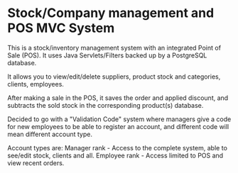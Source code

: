 # Stock/Company management and POS MVC System
This is a stock/inventory management system with an integrated Point of Sale (POS). It uses Java Servlets/Filters backed up by a PostgreSQL database.

It allows you to view/edit/delete suppliers, product stock and categories, clients, employees.

After making a sale in the POS, it saves the order and applied discount, and subtracts the sold stock in the corresponding product(s) database.

Decided to go with a "Validation Code" system where managers give a code for new employees to be able to register an account, and different code will mean different account type.

Account types are:
Manager rank - Access to the complete system, able to see/edit stock, clients and all.
Employee rank - Access limited to POS and view recent orders.
